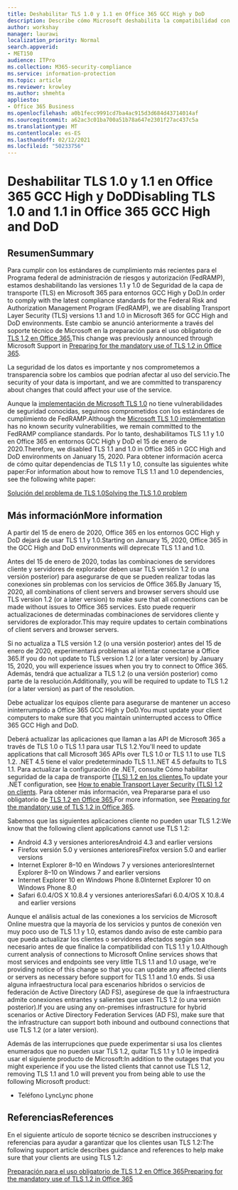 ```yaml
---
title: Deshabilitar TLS 1.0 y 1.1 en Office 365 GCC High y DoD
description: Describe cómo Microsoft deshabilita la compatibilidad con TLS 1.1 y 1.0 en entornos GCC High y DoD en Microsoft 365.
author: workshay
manager: laurawi
localization_priority: Normal
search.appverid:
- MET150
audience: ITPro
ms.collection: M365-security-compliance
ms.service: information-protection
ms.topic: article
ms.reviewer: krowley
ms.author: shmehta
appliesto:
- Office 365 Business
ms.openlocfilehash: a0b1fecc9991cd7ba4ac915d3d684d43714014af
ms.sourcegitcommit: a62ac3c01ba700a51b78a647e2301f27ac437c5a
ms.translationtype: MT
ms.contentlocale: es-ES
ms.lasthandoff: 02/12/2021
ms.locfileid: "50233756"
---
```

# <a name="disabling-tls-10-and-11-in-office-365-gcc-high-and-dod"></a><span data-ttu-id="ff490-103">Deshabilitar TLS 1.0 y 1.1 en Office 365 GCC High y DoD</span><span class="sxs-lookup"><span data-stu-id="ff490-103">Disabling TLS 1.0 and 1.1 in Office 365 GCC High and DoD</span></span>

## <a name="summary"></a><span data-ttu-id="ff490-104">Resumen</span><span class="sxs-lookup"><span data-stu-id="ff490-104">Summary</span></span>

<span data-ttu-id="ff490-105">Para cumplir con los estándares de cumplimiento más recientes para el Programa federal de administración de riesgos y autorización (FedRAMP), estamos deshabilitando las versiones 1.1 y 1.0 de Seguridad de la capa de transporte (TLS) en Microsoft 365 para entornos GCC High y DoD.</span><span class="sxs-lookup"><span data-stu-id="ff490-105">In order to comply with the latest compliance standards for the Federal Risk and Authorization Management Program (FedRAMP), we are disabling Transport Layer Security (TLS) versions 1.1 and 1.0 in Microsoft 365 for GCC High and DoD environments.</span></span> <span data-ttu-id="ff490-106">Este cambio se anunció anteriormente a través del soporte técnico de Microsoft en la preparación para el uso obligatorio de [TLS 1.2 en Office 365.](https://support.microsoft.com/help/4057306/preparing-for-tls-1-2-in-office-365)</span><span class="sxs-lookup"><span data-stu-id="ff490-106">This change was previously announced through Microsoft Support in [Preparing for the mandatory use of TLS 1.2 in Office 365](https://support.microsoft.com/help/4057306/preparing-for-tls-1-2-in-office-365).</span></span>

<span data-ttu-id="ff490-107">La seguridad de los datos es importante y nos comprometemos a transparencia sobre los cambios que podrían afectar al uso del servicio.</span><span class="sxs-lookup"><span data-stu-id="ff490-107">The security of your data is important, and we are committed to transparency about changes that could affect your use of the service.</span></span>

<span data-ttu-id="ff490-108">Aunque la [implementación de Microsoft TLS 1.0](https://support.microsoft.com/help/3117336) no tiene vulnerabilidades de seguridad conocidas, seguimos comprometidos con los estándares de cumplimiento de FedRAMP.</span><span class="sxs-lookup"><span data-stu-id="ff490-108">Although the [Microsoft TLS 1.0 implementation](https://support.microsoft.com/help/3117336) has no known security vulnerabilities, we remain committed to the FedRAMP compliance standards.</span></span> <span data-ttu-id="ff490-109">Por lo tanto, deshabilitamos TLS 1.1 y 1.0 en Office 365 en entornos GCC High y DoD el 15 de enero de 2020.</span><span class="sxs-lookup"><span data-stu-id="ff490-109">Therefore, we disabled TLS 1.1 and 1.0 in Office 365 in GCC High and DoD environments on January 15, 2020.</span></span> <span data-ttu-id="ff490-110">Para obtener información acerca de cómo quitar dependencias de TLS 1.1 y 1.0, consulte las siguientes white paper:</span><span class="sxs-lookup"><span data-stu-id="ff490-110">For information about how to remove TLS 1.1 and 1.0 dependencies, see the following white paper:</span></span>

[<span data-ttu-id="ff490-111">Solución del problema de TLS 1.0</span><span class="sxs-lookup"><span data-stu-id="ff490-111">Solving the TLS 1.0 problem</span></span>](https://www.microsoft.com/download/details.aspx?id=55266)

## <a name="more-information"></a><span data-ttu-id="ff490-112">Más información</span><span class="sxs-lookup"><span data-stu-id="ff490-112">More information</span></span>

<span data-ttu-id="ff490-113">A partir del 15 de enero de 2020, Office 365 en los entornos GCC High y DoD dejará de usar TLS 1.1 y 1.0.</span><span class="sxs-lookup"><span data-stu-id="ff490-113">Starting on January 15, 2020, Office 365 in the GCC High and DoD environments will deprecate TLS 1.1 and 1.0.</span></span>

<span data-ttu-id="ff490-114">Antes del 15 de enero de 2020, todas las combinaciones de servidores cliente y servidores de explorador deben usar TLS versión 1.2 (o una versión posterior) para asegurarse de que se pueden realizar todas las conexiones sin problemas con los servicios de Office 365.</span><span class="sxs-lookup"><span data-stu-id="ff490-114">By January 15, 2020, all combinations of client servers and browser servers should use TLS version 1.2 (or a later version) to make sure that all connections can be made without issues to Office 365 services.</span></span> <span data-ttu-id="ff490-115">Esto puede requerir actualizaciones de determinadas combinaciones de servidores cliente y servidores de explorador.</span><span class="sxs-lookup"><span data-stu-id="ff490-115">This may require updates to certain combinations of client servers and browser servers.</span></span>

<span data-ttu-id="ff490-116">Si no actualiza a TLS versión 1.2 (o una versión posterior) antes del 15 de enero de 2020, experimentará problemas al intentar conectarse a Office 365.</span><span class="sxs-lookup"><span data-stu-id="ff490-116">If you do not update to TLS version 1.2 (or a later version) by January 15, 2020, you will experience issues when you try to connect to Office 365.</span></span> <span data-ttu-id="ff490-117">Además, tendrá que actualizar a TLS 1.2 (o una versión posterior) como parte de la resolución.</span><span class="sxs-lookup"><span data-stu-id="ff490-117">Additionally, you will be required to update to TLS 1.2 (or a later version) as part of the resolution.</span></span>

<span data-ttu-id="ff490-118">Debe actualizar los equipos cliente para asegurarse de mantener un acceso ininterrumpido a Office 365 GCC High y DoD.</span><span class="sxs-lookup"><span data-stu-id="ff490-118">You must update your client computers to make sure that you maintain uninterrupted access to Office 365 GCC High and DoD.</span></span>

<span data-ttu-id="ff490-119">Deberá actualizar las aplicaciones que llaman a las API de Microsoft 365 a través de TLS 1.0 o TLS 1.1 para usar TLS 1.2.</span><span class="sxs-lookup"><span data-stu-id="ff490-119">You'll need to update applications that call Microsoft 365 APIs over TLS 1.0 or TLS 1.1 to use TLS 1.2.</span></span> <span data-ttu-id="ff490-120">.NET 4.5 tiene el valor predeterminado TLS 1.1.</span><span class="sxs-lookup"><span data-stu-id="ff490-120">.NET 4.5 defaults to TLS 1.1.</span></span> <span data-ttu-id="ff490-121">Para actualizar la configuración de .NET, consulte Cómo habilitar seguridad de la capa de transporte [(TLS) 1.2 en los clientes.](https://docs.microsoft.com/mem/configmgr/core/plan-design/security/enable-tls-1-2-client)</span><span class="sxs-lookup"><span data-stu-id="ff490-121">To update your .NET configuration, see [How to enable Transport Layer Security (TLS) 1.2 on clients](https://docs.microsoft.com/mem/configmgr/core/plan-design/security/enable-tls-1-2-client).</span></span> <span data-ttu-id="ff490-122">Para obtener más información, vea Prepararse para el uso obligatorio de [TLS 1.2 en Office 365.](https://support.microsoft.com/help/4057306/preparing-for-tls-1-2-in-office-365)</span><span class="sxs-lookup"><span data-stu-id="ff490-122">For more information, see [Preparing for the mandatory use of TLS 1.2 in Office 365](https://support.microsoft.com/help/4057306/preparing-for-tls-1-2-in-office-365).</span></span>

<span data-ttu-id="ff490-123">Sabemos que las siguientes aplicaciones cliente no pueden usar TLS 1.2:</span><span class="sxs-lookup"><span data-stu-id="ff490-123">We know that the following client applications cannot use TLS 1.2:</span></span>

- <span data-ttu-id="ff490-124">Android 4.3 y versiones anteriores</span><span class="sxs-lookup"><span data-stu-id="ff490-124">Android 4.3 and earlier versions</span></span>
- <span data-ttu-id="ff490-125">Firefox versión 5.0 y versiones anteriores</span><span class="sxs-lookup"><span data-stu-id="ff490-125">Firefox version 5.0 and earlier versions</span></span>
- <span data-ttu-id="ff490-126">Internet Explorer 8–10 en Windows 7 y versiones anteriores</span><span class="sxs-lookup"><span data-stu-id="ff490-126">Internet Explorer 8–10 on Windows 7 and earlier versions</span></span>
- <span data-ttu-id="ff490-127">Internet Explorer 10 en Windows Phone 8.0</span><span class="sxs-lookup"><span data-stu-id="ff490-127">Internet Explorer 10 on Windows Phone 8.0</span></span>
- <span data-ttu-id="ff490-128">Safari 6.0.4/OS X 10.8.4 y versiones anteriores</span><span class="sxs-lookup"><span data-stu-id="ff490-128">Safari 6.0.4/OS X 10.8.4 and earlier versions</span></span>

<span data-ttu-id="ff490-129">Aunque el análisis actual de las conexiones a los servicios de Microsoft Online muestra que la mayoría de los servicios y puntos de conexión ven muy poco uso de TLS 1.1 y 1.0, estamos dando aviso de este cambio para que pueda actualizar los clientes o servidores afectados según sea necesario antes de que finalice la compatibilidad con TLS 1.1 y 1.0.</span><span class="sxs-lookup"><span data-stu-id="ff490-129">Although current analysis of connections to Microsoft Online services shows that most services and endpoints see very little TLS 1.1 and 1.0 usage, we're providing notice of this change so that you can update any affected clients or servers as necessary before support for TLS 1.1 and 1.0 ends.</span></span> <span data-ttu-id="ff490-130">Si usa alguna infraestructura local para escenarios híbridos o servicios de federación de Active Directory (AD FS), asegúrese de que la infraestructura admite conexiones entrantes y salientes que usen TLS 1.2 (o una versión posterior).</span><span class="sxs-lookup"><span data-stu-id="ff490-130">If you are using any on-premises infrastructure for hybrid scenarios or Active Directory Federation Services (AD FS), make sure that the infrastructure can support both inbound and outbound connections that use TLS 1.2 (or a later version).</span></span>

<span data-ttu-id="ff490-131">Además de las interrupciones que puede experimentar si usa los clientes enumerados que no pueden usar TLS 1.2, quitar TLS 1.1 y 1.0 le impedirá usar el siguiente producto de Microsoft:</span><span class="sxs-lookup"><span data-stu-id="ff490-131">In addition to the outages that you might experience if you use the listed clients that cannot use TLS 1.2, removing TLS 1.1 and 1.0 will prevent you from being able to use the following Microsoft product:</span></span>

- <span data-ttu-id="ff490-132">Teléfono Lync</span><span class="sxs-lookup"><span data-stu-id="ff490-132">Lync phone</span></span>

## <a name="references"></a><span data-ttu-id="ff490-133">Referencias</span><span class="sxs-lookup"><span data-stu-id="ff490-133">References</span></span>

<span data-ttu-id="ff490-134">En el siguiente artículo de soporte técnico se describen instrucciones y referencias para ayudar a garantizar que los clientes usan TLS 1.2:</span><span class="sxs-lookup"><span data-stu-id="ff490-134">The following support article describes guidance and references to help make sure that your clients are using TLS 1.2:</span></span>

[<span data-ttu-id="ff490-135">Preparación para el uso obligatorio de TLS 1.2 en Office 365</span><span class="sxs-lookup"><span data-stu-id="ff490-135">Preparing for the mandatory use of TLS 1.2 in Office 365</span></span>](https://support.microsoft.com/help/4057306/preparing-for-tls-1-2-in-office-365)

